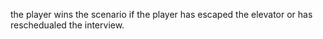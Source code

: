 the player wins the scenario if the player has escaped the elevator or has reschedualed the interview.